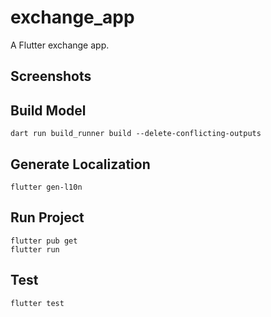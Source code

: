 # exchange_app

A Flutter exchange app.

## Screenshots

## Build Model

```
dart run build_runner build --delete-conflicting-outputs
```

## Generate Localization

```
flutter gen-l10n
```

## Run Project

```
flutter pub get
flutter run
```

## Test

```
flutter test
```
